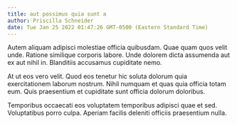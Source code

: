 ```yaml
---
title: aut possimus quia sunt a
author: Priscilla Schneider
date: Tue Jan 25 2022 01:47:26 GMT-0500 (Eastern Standard Time)
---
```

Autem aliquam adipisci molestiae officia quibusdam. Quae quam quos velit unde. Ratione similique corporis labore. Unde dolorem dicta assumenda aut ex aut nihil in. Blanditiis accusamus cupiditate nemo.

 At ut eos vero velit. Quod eos tenetur hic soluta dolorum quia exercitationem laborum nostrum. Nihil numquam et quas quia officia totam eum. Quis praesentium et cupiditate sunt officia dolorum doloribus.

 Temporibus occaecati eos voluptatem temporibus adipisci quae et sed. Voluptatibus porro culpa. Aperiam facilis deleniti officiis praesentium nulla.